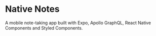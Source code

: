 # Native Notes

A mobile note-taking app built with Expo, Apollo GraphQL, React Native Components and Styled Components.
